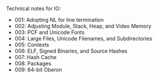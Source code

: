 Technical notes for IO:

* 001: Adopting NL for line termination
* 002: Adjusting Module, Stack, Heap, and Video Memory
* 003: PCF and Unicode Fonts
* 004: Large Files, Unicode Filenames, and Subdirectories
* 005: Contexts
* 006: ELF, Signed Binaries, and Source Hashes
* 007: Hash Cache
* 008: Packages
* 009: 64-bit Oberon

